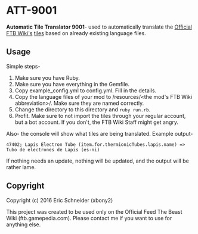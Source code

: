 # ATT-9001

**Automatic Tile Translator 9001**- used to automatically translate the [Official FTB Wiki's](https://ftb.gamepedia.com/FTB_Wiki) [tiles](https://ftb.gamepedia.com/Special:TileList) based on already existing language files.

## Usage
Simple steps-

1. Make sure you have Ruby.
2. Make sure you have everything in the Gemfile.
3. Copy example_config.yml to config.yml. Fill in the details.
4. Copy the language files of your mod to /resources/<the mod's FTB Wiki abbreviation>/. Make sure they are named correctly.
5. Change the directory to this directory and `ruby run.rb`.
6. Profit. Make sure to not import the tiles through your regular account, but a bot account. If you don't, the FTB Wiki Staff might get angry.

Also- the console will show what tiles are being translated. Example output-
```
47402; Lapis Electron Tube (item.for.thermionicTubes.lapis.name) => Tubo de electrones de Lapis (es-ni)
```

If nothing needs an update, nothing will be updated, and the output will be rather lame.

## Copyright
Copyright (c) 2016 Eric Schneider (xbony2)

This project was created to be used only on the Official Feed The Beast Wiki (ftb.gamepedia.com). Please contact me if you want to use for anything else.
